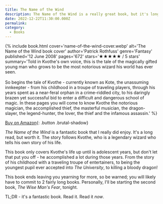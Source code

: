 ```yaml
---
title: The Name of the Wind
description: The Name of the Wind is a really great book, but it's long.
date: 2022-12-22T11:30:00.000Z
permalink:
category:
  - Books
---
```


{% include book.html cover='name-of-the-wind-cover.webp' alt='The Name of the Wind book cover' author='Patrick Rothfuss' genre='Fantasy' published='12 June 2008' pages='672' stars='★★★★★ / 5 stars' summary='Told in Kvothe\'s own voice, this is the tale of the magically gifted young man who grows to be the most notorious wizard his world has ever seen.<br><br>So begins the tale of Kvothe - currently known as Kote, the unassuming innkeepter - from his childhood in a troupe of traveling players, through his years spent as a near-feral orphan in a crime-riddled city, to his daringly brazen yet successful bid to enter a difficult and dangerous school of magic. In these pages you will come to know Kvothe the notorious magician, the accomplished thief, the masterful musician, the dragon-slayer, the legend-hunter, the lover, the thief and the infamous assassin.' %}

[Buy on Amazon](https://amzn.to/3PKTED0){: .button .brutal-shadow}

*The Name of the Wind* is a fantastic book that I really did enjoy. It's a long read, but worth it. The story follows Kvothe, who is a legendary wizard who tells his own story of his life.

This book only covers Kvothe's life up until is adolescent years, but don't let that put you off - he accomplished a lot during those years. From the story of his childhood with a traveling troupe of entertainers, to being the youngest pupil ever accepted into *The University*, to killing a bloody dragon!

This book ends leaving you yearning for more, so be warned; you will likely have to commit to 2 fairly long books. Personally, I'll be starting the second book, *The Wise Man's Fear*, tonight.

TL;DR - it's a fantastic book. Read it. Read it *now*.

